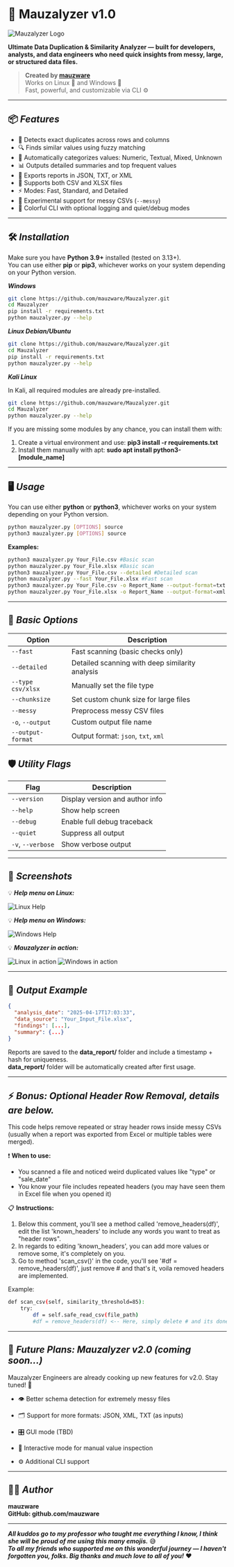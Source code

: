 # 🧪 Mauzalyzer v1.0

![Mauzalyzer Logo](https://github.com/mauzware/Mauzalyzer-assets/blob/main/MAUZALYZER%20BACKGROUND.png)

**Ultimate Data Duplication & Similarity Analyzer — built for developers, analysts, and data engineers who need quick insights from messy, large, or structured data files.**

> **Created by [mauzware](https://github.com/mauzware)**  
> Works on Linux 🐧 and Windows 🧩  
> Fast, powerful, and customizable via CLI ⚙️

---

## 📦 <i>Features</i>

- 🔁 Detects exact duplicates across rows and columns
- 🔍 Finds similar values using fuzzy matching
- 🧠 Automatically categorizes values: Numeric, Textual, Mixed, Unknown
- 📊 Outputs detailed summaries and top frequent values
- 💾 Exports reports in JSON, TXT, or XML
- 📁 Supports both CSV and XLSX files
- ⚡ Modes: Fast, Standard, and Detailed
- 🧼 Experimental support for messy CSVs (`--messy`)
- 🌈 Colorful CLI with optional logging and quiet/debug modes

---

## 🛠️ <i>Installation</i>

Make sure you have **Python 3.9+** installed (tested on 3.13+). <br>
You can use either **pip** or **pip3**, whichever works on your system depending on your Python version.

<i>**Windows**</i>

```bash
git clone https://github.com/mauzware/Mauzalyzer.git
cd Mauzalyzer
pip install -r requirements.txt
python mauzalyzer.py --help
```

<i>**Linux Debian/Ubuntu**</i>

```bash
git clone https://github.com/mauzware/Mauzalyzer.git
cd Mauzalyzer
pip install -r requirements.txt
python mauzalyzer.py --help
```

<i>**Kali Linux**</i>

In Kali, all required modules are already pre-installed. <br>

```bash
git clone https://github.com/mauzware/Mauzalyzer.git
cd Mauzalyzer
python mauzalyzer.py --help
```

If you are missing some modules by any chance, you can install them with: <br>
1) Create a virtual environment and use: **pip3 install -r requirements.txt** <br>
2) Install them manually with apt: **sudo apt install python3-[module_name]**

---

## 🖥️ <i>Usage</i>

You can use either **python** or **python3**, whichever works on your system depending on your Python version.

```bash
python mauzalyzer.py [OPTIONS] source
python3 mauzalyzer.py [OPTIONS] source
```
**Examples:**

```bash
python3 mauzalyzer.py Your_File.csv #Basic scan
python mauzalyzer.py Your_File.xlsx #Basic scan
python3 mauzalyzer.py Your_File.csv --detailed #Detailed scan
python mauzalyzer.py --fast Your_File.xlsx #Fast scan
python3 mauzalyzer.py Your_File.csv -o Report_Name --output-format=txt #Saving output in TXT format
python mauzalyzer.py Your_File.xlsx -o Report_Name --output-format=xml #Saving output in XML format
```

---

## 🔧 <i>Basic Options</i>

| Option             | Description                                                  |
|--------------------|--------------------------------------------------------------|
| `--fast`           | Fast scanning (basic checks only)                            |
| `--detailed`       | Detailed scanning with deep similarity analysis              |
| `--type csv/xlsx`  | Manually set the file type                                   |
| `--chunksize`      | Set custom chunk size for large files                        |
| `--messy`          | Preprocess messy CSV files                                   |
| `-o`, `--output`   | Custom output file name                                      |
| `--output-format`  | Output format: `json`, `txt`, `xml`                          |

## 🛡️ <i>Utility Flags</i>

| Flag               | Description                                                  |
|--------------------|--------------------------------------------------------------|
| `--version`        | Display version and author info                              |
| `--help`           | Show help screen                                             |
| `--debug`          | Enable full debug traceback                                  |
| `--quiet`          | Suppress all output                                          |
| `-v`, `--verbose`  | Show verbose output                                          |

---

## 📸 <i>Screenshots</i>

💡 <i>**Help menu on Linux:**</i>

![Linux Help](https://github.com/mauzware/Mauzalyzer-assets/blob/main/kali.png)

💡 <i>**Help menu on Windows:**</i>

![Windows Help](https://github.com/mauzware/Mauzalyzer-assets/blob/main/windows.png)

💡 <i>**Mauzalyzer in action:**</i>

![Linux in action](https://github.com/mauzware/Mauzalyzer-assets/blob/main/kali%20snippet.png)
![Windows in action](https://github.com/mauzware/Mauzalyzer-assets/blob/main/action.png)

---

## 📂 <i>Output Example</i>

```json
{
  "analysis_date": "2025-04-17T17:03:33",
  "data_source": "Your_Input_File.xlsx",
  "findings": [...],
  "summary": {...}
}
```

Reports are saved to the **data_report/** folder and include a timestamp + hash for uniqueness. <br>
**data_report/** folder will be automatically created after first usage.

---

## ⚡ <i>Bonus: Optional Header Row Removal, details are below.</i>

This code helps remove repeated or stray header rows inside messy CSVs
(usually when a report was exported from Excel or multiple tables were merged).

❗️ **When to use:**
- You scanned a file and noticed weird duplicated values like "type" or "sale_date"
- You know your file includes repeated headers (you may have seen them in Excel file when you opened it)

📋 **Instructions:**
1. Below this comment, you'll see a method called 'remove_headers(df)', edit the list 'known_headers' to include any words you want to treat as "header rows".
2. In regards to editing 'known_headers', you can add more values or remove some, it's completely on you.
3. Go to method 'scan_csv()' in the code, you'll see '#df = remove_headers(df)', just remove # and that's it, voila removed headers are implemented.

Example:
```bash
def scan_csv(self, similarity_threshold=85):
    try:
        df = self.safe_read_csv(file_path)
        #df = remove_headers(df) <-- Here, simply delete # and its done
```

---

## 🚧 <i>Future Plans: Mauzalyzer v2.0 (coming soon...)</i>

Mauzalyzer Engineers are already cooking up new features for v2.0. Stay tuned! 👾

- 👁️ Better schema detection for extremely messy files

- 🗂️ Support for more formats: JSON, XML, TXT (as inputs)

- 🎛️ GUI mode (TBD)

- 🔧 Interactive mode for manual value inspection

- ⚙️ Additional CLI support

---

## 👨‍💻 <i>Author</i>

**mauzware** <br>
**GitHub: github.com/mauzware**

---

<i>**All kuddos go to my professor who taught me everything I know, I think she will be proud of me using this many emojis.**</i> 😅
<br>
<i>**To all my friends who supported me on this wonderful journey — I haven't forgotten you, folks. Big thanks and much love to all of you!**</i> ❤️









